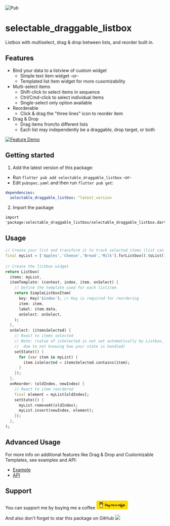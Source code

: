 ![Pub](https://img.shields.io/pub/v/selectable_draggable_listbox)

# selectable_draggable_listbox

Listbox with multiselect, drag & drop between lists, and reorder built in.

## Features

- Bind your data to a listview of custom widget
  - Simple text item widget -or-
  - Templated list item widget for more cusomizability
- Multi-select items
  - Shift-click to select items in sequence
  - Ctrl/Cmd-click to select individual items
  - Single-select only option available
- Reorderable
  - Click & drag the "three lines" icon to reorder item
- Drag & Drop
  - Drag items from/to different lists
  - Each list may independently be a draggable, drop target, or both

[![Feature Demo](doc/iamges/feature_demo.png "Feature Demo")](./doc/images/feature_demo.gif)

## Getting started

1. Add the latest version of this package:

- Run `flutter pub add selectable_draggable_listbox` -or-
- Edit `pubspec.yaml` and then run `flutter pub get`:

```yaml
dependencies:
  selectable_draggable_listbox: ^latest_version
```

2. Import the package

```
import 'package:selectable_draggable_listbox/selectable_draggable_listbox.dart';
```

## Usage

```dart
// Create your list and transform it to track selected items (list can be complex objects instead):
final myList = ['Apples','Cheese','Bread','Milk'].forListbox().toList();

// Create the listbox widget
return Listbox(
  items: myList,
  itemTemplate: (context, index, item, onSelect) {
    // Define the template used for each listitem
    return SimpleListboxItem(
      key: Key('$index'), // Key is required for reordering
      item: item,
      label: item.data,
      onSelect: onSelect,
    );
  },
  onSelect: (itemsSelected) {
    // React to items selected
    // Note: (value of isSelected is not set automatically by Listbox,
    //  due to not knowing how your state is handled)
    setState(() {
      for (var item in myList) {
        item.isSelected = itemsSelected.contains(item);
      }
    });
  },
  onReorder: (oldIndex, newIndex) {
    // React to item reordered
    final element = myList[oldIndex];
    setState(() {
      myList.removeAt(oldIndex);
      myList.insert(newIndex, element);
    });
  },
);
```

## Advanced Usage

For more info on additional features like Drag & Drop and Customizable Templates, see examples and API:

- [Example](https://pub.dev/packages/selectable_draggable_listbox/example)
- [API](https://pub.dev/documentation/selectable_draggable_listbox/latest/)

## Support

You can support me by buying me a coffee <a href=""><img src="doc/images/bmc-button.png" alt="Buy me a coffee" width="100" /></a>

And also don't forget to star this package on GitHub <a href="https://github.com/holotrek/selectable_draggable_listbox"><img src="https://img.shields.io/github/stars/holotrek/selectable_draggable_listbox?logo=github&style=flat-square"></a>
